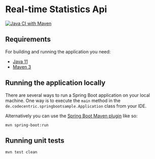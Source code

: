 # Real-time Statistics Api

[![Java CI with Maven](https://github.com/ghanem-mhd/real-time-statistics-api/actions/workflows/maven.yml/badge.svg)](https://github.com/ghanem-mhd/real-time-statistics-api/actions/workflows/maven.yml)

## Requirements

For building and running the application you need:

- [Java 11](https://www.oracle.com/java/technologies/javase-jdk11-downloads.html)
- [Maven 3](https://maven.apache.org)

## Running the application locally

There are several ways to run a Spring Boot application on your local machine. One way is to execute the `main` method in the `de.codecentric.springbootsample.Application` class from your IDE.

Alternatively you can use the [Spring Boot Maven plugin](https://docs.spring.io/spring-boot/docs/current/reference/html/build-tool-plugins-maven-plugin.html) like so:

```shell
mvn spring-boot:run
```

## Running unit tests

```shell
mvn test clean
```


